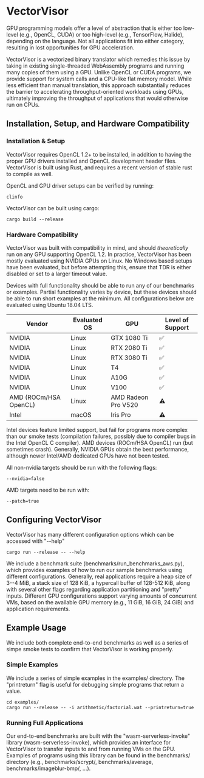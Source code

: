 # VectorVisor

GPU programming models offer a level of abstraction that is either too low-level (e.g., OpenCL, CUDA) or too high-level (e.g., TensorFlow, Halide), depending on the language. Not all applications fit into either category, resulting in lost opportunities for GPU acceleration.

VectorVisor is a vectorized binary translator which remedies this issue by taking in existing single-threaded WebAssembly programs and running many copies of them using a GPU. Unlike OpenCL or CUDA programs, we provide support for system calls and a CPU-like flat memory model. While less efficient than manual translation, this approach substantially reduces the barrier to accelerating throughput-oriented workloads using GPUs, ultimately improving the throughput of applications that would otherwise run on CPUs.

## Installation, Setup, and Hardware Compatibility

### Installation & Setup

VectorVisor requires OpenCL 1.2+ to be installed, in addition to having the proper GPU drivers installed and OpenCL development header files. VectorVisor is built using Rust, and requires a recent version of stable rust to compile as well.

OpenCL and GPU driver setups can be verified by running:
```
clinfo
```

VectorVisor can be built using cargo:

```
cargo build --release
```

### Hardware Compatibility

VectorVisor was built with compatibility in mind, and should *theoretically* run on any GPU supporting OpenCL 1.2. In practice, VectorVisor has been mostly evaluated using NVIDIA GPUs on Linux. No Windows based setups have been evaluated, but before attempting this, ensure that TDR is either disabled or set to a larger timeout value.

Devices with full functionality should be able to run any of our benchmarks or examples. Partial functionality varies by device, but these devices should be able to run short examples at the minimum. All configurations below are evaluated using Ubuntu 18.04 LTS.

Vendor | Evaluated OS | GPU | Level of Support
------------- | ------------- | ------------- | -------------
NVIDIA | Linux | GTX 1080 Ti | ✅
NVIDIA | Linux | RTX 2080 Ti | ✅
NVIDIA | Linux | RTX 3080 Ti | ✅
NVIDIA | Linux | T4 | ✅
NVIDIA | Linux | A10G | ✅
NVIDIA | Linux | V100 | ✅
AMD (ROCm/HSA OpenCL) | Linux | AMD Radeon Pro V520 | ⚠️
Intel  | macOS | Iris Pro | ⚠️

Intel devices feature limited support, but fail for programs more complex than our smoke tests (compilation failures, possibly due to compiler bugs in the Intel OpenCL C compiler). AMD devices (ROCm/HSA OpenCL) run (but sometimes crash). Generally, NVIDIA GPUs obtain the best performance, although newer Intel/AMD dedicated GPUs have not been tested. 

All non-nvidia targets should be run with the following flags:
```
--nvidia=false
```

AMD targets need to be run with:
```
--patch=true
```

## Configuring VectorVisor

VectorVisor has many different configuration options which can be accessed with "--help"
```
cargo run --release -- --help
```

We include a benchmark suite (benchmarks/run_benchmarks_aws.py), which provides examples of how to run our sample benchmarks using different configurations. Generally, real applications require a heap size of 3--4 MiB, a stack size of 128 KiB, a hypercall buffer of 128-512 KiB, along with several other flags regarding application partitioning and "pretty" inputs. Different GPU configurations support varying amounts of concurrent VMs, based on the available GPU memory (e.g., 11 GiB, 16 GiB, 24 GiB) and application requirements.

## Example Usage

We include both complete end-to-end benchmarks as well as a series of simpe smoke tests to confirm that VectorVisor is working properly. 

### Simple Examples

We include a series of simple examples in the examples/ directory. The "printreturn" flag is useful for debugging simple programs that return a value.

```
cd examples/
cargo run --release -- -i arithmetic/factorial.wat --printreturn=true
```

### Running Full Applications

Our end-to-end benchmarks are built with the "wasm-serverless-invoke" library (wasm-serverless-invoke), which provides an interface for VectorVisor to transfer inputs to and from running VMs on the GPU. Examples of programs using this library can be found in the benchmarks/ directory (e.g., benchmarks/scrypt/, benchmarks/average, benchmarks/imageblur-bmp/, ...).
